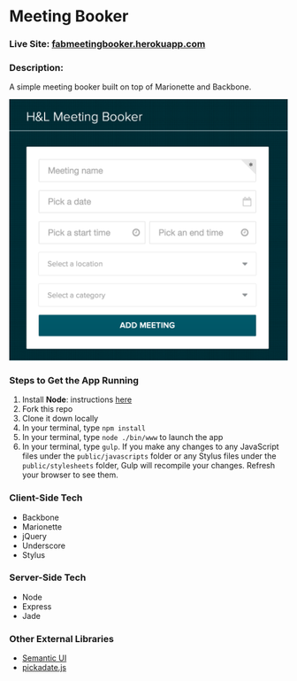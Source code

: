 # Meeting Booker

### Live Site: [fabmeetingbooker.herokuapp.com](http://fabmeetingbooker.herokuapp.com/)

### Description:
A simple meeting booker built on top of Marionette and Backbone.

![Meeting Booker](/public/images/meetingBookerScreenshot.png)

### Steps to Get the App Running
1. Install **Node**: instructions [here](http://nodejs.org)
2. Fork this repo
3. Clone it down locally
4. In your terminal, type `npm install`
5. In your terminal, type `node ./bin/www` to launch the app
6. In your terminal, type `gulp`. If you make any changes to any JavaScript files under the `public/javascripts` folder or any Stylus files under the `public/stylesheets` folder, Gulp will recompile your changes. Refresh your browser to see them.


### Client-Side Tech
* Backbone
* Marionette
* jQuery
* Underscore
* Stylus

### Server-Side Tech
* Node
* Express
* Jade

### Other External Libraries
* [Semantic UI](http://semantic-ui.com)
* [pickadate.js](http://amsul.ca/pickadate.js/index.htm)